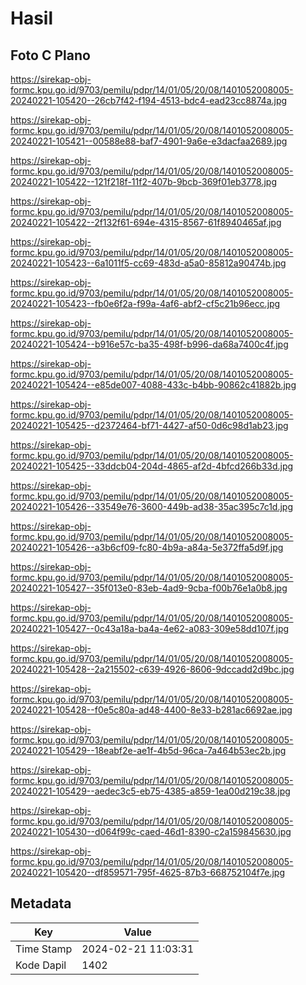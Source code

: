# Hasil

## Foto C Plano

https://sirekap-obj-formc.kpu.go.id/9703/pemilu/pdpr/14/01/05/20/08/1401052008005-20240221-105420--26cb7f42-f194-4513-bdc4-ead23cc8874a.jpg

https://sirekap-obj-formc.kpu.go.id/9703/pemilu/pdpr/14/01/05/20/08/1401052008005-20240221-105421--00588e88-baf7-4901-9a6e-e3dacfaa2689.jpg

https://sirekap-obj-formc.kpu.go.id/9703/pemilu/pdpr/14/01/05/20/08/1401052008005-20240221-105422--121f218f-11f2-407b-9bcb-369f01eb3778.jpg

https://sirekap-obj-formc.kpu.go.id/9703/pemilu/pdpr/14/01/05/20/08/1401052008005-20240221-105422--2f132f61-694e-4315-8567-61f8940465af.jpg

https://sirekap-obj-formc.kpu.go.id/9703/pemilu/pdpr/14/01/05/20/08/1401052008005-20240221-105423--6a1011f5-cc69-483d-a5a0-85812a90474b.jpg

https://sirekap-obj-formc.kpu.go.id/9703/pemilu/pdpr/14/01/05/20/08/1401052008005-20240221-105423--fb0e6f2a-f99a-4af6-abf2-cf5c21b96ecc.jpg

https://sirekap-obj-formc.kpu.go.id/9703/pemilu/pdpr/14/01/05/20/08/1401052008005-20240221-105424--b916e57c-ba35-498f-b996-da68a7400c4f.jpg

https://sirekap-obj-formc.kpu.go.id/9703/pemilu/pdpr/14/01/05/20/08/1401052008005-20240221-105424--e85de007-4088-433c-b4bb-90862c41882b.jpg

https://sirekap-obj-formc.kpu.go.id/9703/pemilu/pdpr/14/01/05/20/08/1401052008005-20240221-105425--d2372464-bf71-4427-af50-0d6c98d1ab23.jpg

https://sirekap-obj-formc.kpu.go.id/9703/pemilu/pdpr/14/01/05/20/08/1401052008005-20240221-105425--33ddcb04-204d-4865-af2d-4bfcd266b33d.jpg

https://sirekap-obj-formc.kpu.go.id/9703/pemilu/pdpr/14/01/05/20/08/1401052008005-20240221-105426--33549e76-3600-449b-ad38-35ac395c7c1d.jpg

https://sirekap-obj-formc.kpu.go.id/9703/pemilu/pdpr/14/01/05/20/08/1401052008005-20240221-105426--a3b6cf09-fc80-4b9a-a84a-5e372ffa5d9f.jpg

https://sirekap-obj-formc.kpu.go.id/9703/pemilu/pdpr/14/01/05/20/08/1401052008005-20240221-105427--35f013e0-83eb-4ad9-9cba-f00b76e1a0b8.jpg

https://sirekap-obj-formc.kpu.go.id/9703/pemilu/pdpr/14/01/05/20/08/1401052008005-20240221-105427--0c43a18a-ba4a-4e62-a083-309e58dd107f.jpg

https://sirekap-obj-formc.kpu.go.id/9703/pemilu/pdpr/14/01/05/20/08/1401052008005-20240221-105428--2a215502-c639-4926-8606-9dccadd2d9bc.jpg

https://sirekap-obj-formc.kpu.go.id/9703/pemilu/pdpr/14/01/05/20/08/1401052008005-20240221-105428--f0e5c80a-ad48-4400-8e33-b281ac6692ae.jpg

https://sirekap-obj-formc.kpu.go.id/9703/pemilu/pdpr/14/01/05/20/08/1401052008005-20240221-105429--18eabf2e-ae1f-4b5d-96ca-7a464b53ec2b.jpg

https://sirekap-obj-formc.kpu.go.id/9703/pemilu/pdpr/14/01/05/20/08/1401052008005-20240221-105429--aedec3c5-eb75-4385-a859-1ea00d219c38.jpg

https://sirekap-obj-formc.kpu.go.id/9703/pemilu/pdpr/14/01/05/20/08/1401052008005-20240221-105430--d064f99c-caed-46d1-8390-c2a159845630.jpg

https://sirekap-obj-formc.kpu.go.id/9703/pemilu/pdpr/14/01/05/20/08/1401052008005-20240221-105420--df859571-795f-4625-87b3-668752104f7e.jpg


## Metadata

| Key        | Value               |
| ---------- | ------------------- |
| Time Stamp | 2024-02-21 11:03:31 |
| Kode Dapil | 1402                |



